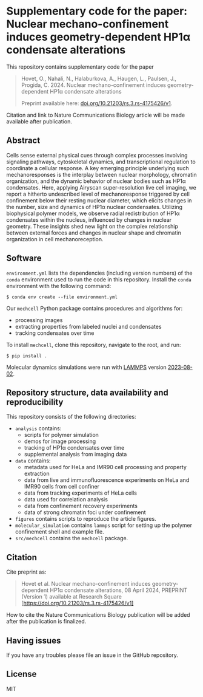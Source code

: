 # Supplementary code for the paper: Nuclear mechano-confinement induces geometry-dependent HP1α condensate alterations

This repository contains supplementary code for the paper
> Hovet, O., Nahali, N., Halaburkova, A., Haugen, L., Paulsen, J., Progida, C. 2024.
> Nuclear mechano-confinement induces geometry-dependent HP1α condensate alterations
>
> Preprint available here: [doi.org/10.21203/rs.3.rs-4175426/v1](https://www.researchsquare.com/article/rs-4175426/latest).

Citation and link to Nature Communications Biology article will be made available after publication.

## Abstract
Cells sense external physical cues through complex processes involving signaling pathways, cytoskeletal dynamics, and transcriptional regulation to coordinate a cellular response. A key emerging principle underlying such mechanoresponses is the interplay between nuclear morphology, chromatin organization, and the dynamic behavior of nuclear bodies such as HP1α condensates. Here, applying Airyscan super-resolution live cell imaging, we report a hitherto undescribed level of mechanoresponse triggered by cell confinement below their resting nuclear diameter, which elicits changes in the number, size and dynamics of HP1α nuclear condensates. Utilizing biophysical polymer models, we observe radial redistribution of HP1α condensates within the nucleus, influenced by changes in nuclear geometry. These insights shed new light on the complex relationship between external forces and changes in nuclear shape and chromatin organization in cell mechanoreception.

## Software

`environment.yml` lists the dependencies (including version numbers) of the `conda` environment used to run the code in this repository. Install the `conda` environment with the following command:

    $ conda env create --file environment.yml

Our `mechcell` Python package contains procedures and algorithms for:
* processing images
* extracting properties from labeled nuclei and condensates
* tracking condensates over time

To install `mechcell`, clone this repository, navigate to the root, and run:

    $ pip install .

Molecular dynamics simulations were run with [LAMMPS](https://www.lammps.org/) version [2023-08-02](https://github.com/lammps/lammps/tree/stable_2Aug2023_update3).


## Repository structure, data availability and reproducibility

This repository consists of the following directories:
* `analysis` contains:
    * scripts for polymer simulation
    * demos for image processing
    * tracking of HP1α condensates over time
    * supplemental analysis from imaging data
* `data` contains:
    * metadata used for HeLa and IMR90 cell processing and property extraction
    * data from live and immunofluorescence experiments on HeLa and IMR90 cells from cell confiner
    * data from tracking experiments of HeLa cells
    * data used for correlation analysis
    * data from confinement recovery experiments
    * data of strong chromatin foci under confinement
* `figures` contains scripts to reproduce the article figures.
* `molecular_simulation` contains `lammps` script for setting up the polymer confinement shell and example file.
* `src/mechcell` contains the `mechcell` package.

## Citation

Cite preprint as:

> Hovet et al. Nuclear mechano-confinement induces geometry-dependent HP1α condensate alterations, 08 April 2024, PREPRINT (Version 1) available at Research Square [https://doi.org/10.21203/rs.3.rs-4175426/v1]

How to cite the Nature Communications Biology publication will be added after the publication is finalized.

## Having issues
If you have any troubles please file an issue in the GitHub repository.

## License
MIT
